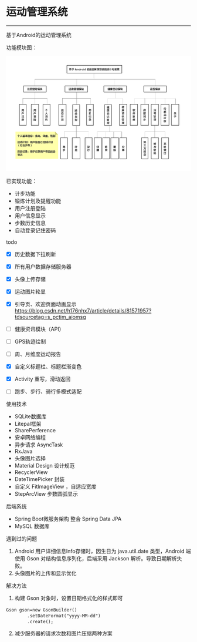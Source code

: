# 运动管理系统

------

基于Android的运动管理系统



功能模块图：

![健康管理系统](./img/健康管理系统.png)



已实现功能：
- 计步功能
- 锻炼计划及提醒功能
- 用户注册登陆
- 用户信息显示
- 步数历史信息
- 自动登录记住密码



todo
- [x] 历史数据下拉刷新
- [x] 所有用户数据存储服务器
- [x] 头像上传存储
- [x] 运动图片轮显
- [x] 引导页、欢迎页面动画显示 <https://blog.csdn.net/h176nhx7/article/details/81571957?tdsourcetag=s_pctim_aiomsg> 
- [ ] 健康资讯模块（API）
- [ ] GPS轨迹绘制
- [ ] 周、月维度运动报告
- [x] 自定义标题栏、标题栏渐变色
- [x] Activity 重写，滑动返回
- [ ] 跑步、步行、骑行多模式适配



使用技术

- SQLite数据库
- Litepal框架
- SharePerference
- 安卓网络编程
- 异步请求 AsyncTask
- RxJava 
- 头像图片选择
- Material Design 设计规范
- RecyclerView 
- DateTimePicker 封装
- 自定义 FitImageView ，自适应宽度
- StepArcView 步数圆弧显示



后端系统

- Spring Boot微服务架构 整合 Spring Data JPA
- MySQL 数据库



遇到过的问题

1. Android 用户详细信息Info存储时，因生日为 java.util.date 类型，Android 端使用 Gson 对结构信息序列化，后端采用 Jackson 解析。导致日期解析失败。
2. 头像图片的上传和显示优化





解决方法

1. 构建 Gson 对象时，设置日期格式化的样式即可

```
Gson gson=new GsonBuilder()
        .setDateFormat("yyyy-MM-dd")
        .create();
```

2. 减少服务器的请求次数和图片压缩两种方案